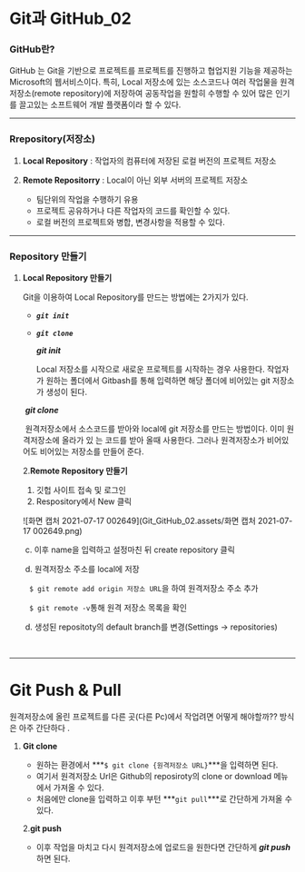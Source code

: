 # Git과 GitHub_02

###  __GitHub란?__

 GitHub 는 Git을 기반으로 프로젝트를 프로젝트를 진행하고 협업지원 기능을 제공하는 Microsoft의 웹서비스이다. 특히, Local 저장소에 있는 소스코드나 여러 작업물을 원격저장소(remote repository)에 저장하여 공동작업을 원할히 수행할 수 있어 많은 인기를 끌고있는 소프트웨어 개발 플랫폼이라 할 수 있다.

---

### __Rrepository(저장소)__

1. __Local Repository__  : 작업자의 컴퓨터에 저장된 로컬 버전의 프로젝트 저장소

2. __Remote Repositorry__ : Local이 아닌 외부 서버의 프로젝트 저장소

   - 팀단위의 작업을 수행하기 유용
   - 프로젝트 공유하거나 다른 작업자의 코드를 확인할 수 있다.
   - 로컬 버전의 프로젝트와 병합, 변경사항을 적용할 수 있다.

   

---

### Repository 만들기

1. __Local Repository 만들기__

   Git을 이용하여 Local Repository를 만드는 방법에는 2가지가 있다. 

   - _**`git init`**_

   - ***`git clone`***

     ***git init***

      Local  저장소를 시작으로 새로운 프로젝트를 시작하는 경우 사용한다. 작업자가 원하는 폴더에서 Gitbash를 통해 입력하면 해당 폴더에 비어있는 git 저장소가 생성이 된다.

   

   ​				***git clone***

   ​				원격저장소에서 소스코드를 받아와 local에 git 저장소를 만드는 방법이다. 이미 원격저장소에 올라가 있				는 코드를 받아 올때 사용한다. 그러나 원격저장소가 비어있어도 비어있는 저장소를 만들어 준다.

   

   2.__Remote Repository 만들기__

   1. 깃헙 사이트 접속 및 로그인
   2. Respository에서 New 클릭

   

   ![화면 캡처 2021-07-17 002649](Git_GitHub_02.assets/화면 캡처 2021-07-17 002649.png)

   

   ​			c. 이후 name을 입력하고 설정마친 뒤 create repository 클릭

   ​			d.  원격저장소 주소를 local에 저장 

   ​			 		` $ git remote add origin 저장소 URL`을 하여 원격저장소 주소 추가

   ​					` $ git remote -v`통해  원격 저장소 목록을 확인

   ​			d. 생성된 repositoty의 default branch를 변경(Settings -> repositories)

   ​		

---

# Git Push & Pull

원격저장소에 올린 프로젝트를 다른 곳(다른 Pc)에서 작업려면 어떻게 해야할까?? 방식은 아주 간단하다 .

1. __Git clone__

   - 원하는 환경에서 ***`$ git clone {원격저장소 URL}`***을 입력하면 된다.
   - 여기서 원격저장소 Url은 Github의 reposiroty의 clone or download 메뉴에서 가져올 수 있다.
   - 처음에만 clone을 입력하고 이후 부턴 ***`git pull`***로 간단하게 가져올 수 있다.

   2.__git push__

   - 이후 작업을 마치고 다시 원격저장소에 업로드을 원한다면 간단하게 ***git push***하면 된다.



